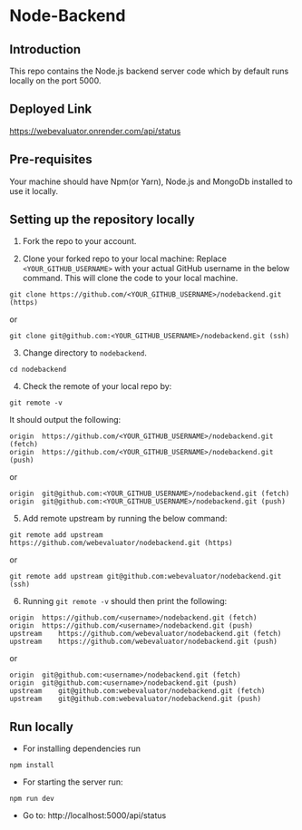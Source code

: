 # Node-Backend
## Introduction

This repo contains the Node.js backend server code which by default runs locally on the port 5000.

## Deployed Link
https://webevaluator.onrender.com/api/status

## Pre-requisites

Your machine should have Npm(or Yarn), Node.js and MongoDb installed to use it locally.

## Setting up the repository locally

1. Fork the repo to your account.

2. Clone your forked repo to your local machine:
Replace `<YOUR_GITHUB_USERNAME>` with your actual GitHub username in the below command. This will clone the code to your local machine.
```
git clone https://github.com/<YOUR_GITHUB_USERNAME>/nodebackend.git (https)
```
or
```
git clone git@github.com:<YOUR_GITHUB_USERNAME>/nodebackend.git (ssh)
```

3. Change directory to `nodebackend`.
```
cd nodebackend
```

4. Check the remote of your local repo by:
```
git remote -v
```
It should output the following:
```
origin	https://github.com/<YOUR_GITHUB_USERNAME>/nodebackend.git (fetch)
origin	https://github.com/<YOUR_GITHUB_USERNAME>/nodebackend.git (push)
```
or
```
origin	git@github.com:<YOUR_GITHUB_USERNAME>/nodebackend.git (fetch)
origin	git@github.com:<YOUR_GITHUB_USERNAME>/nodebackend.git (push)
```

5. Add remote upstream by running the below command:
```
git remote add upstream https://github.com/webevaluator/nodebackend.git (https)
```
or
```
git remote add upstream git@github.com:webevaluator/nodebackend.git (ssh)
```

6. Running `git remote -v` should then print the following:
```
origin	https://github.com/<username>/nodebackend.git (fetch)
origin	https://github.com/<username>/nodebackend.git (push)
upstream	https://github.com/webevaluator/nodebackend.git (fetch)
upstream	https://github.com/webevaluator/nodebackend.git (push)
```
or
```
origin	git@github.com:<username>/nodebackend.git (fetch)
origin	git@github.com:<username>/nodebackend.git (push)
upstream	git@github.com:webevaluator/nodebackend.git (fetch)
upstream	git@github.com:webevaluator/nodebackend.git (push)
```

## Run locally

- For installing dependencies run
```
npm install
```

- For starting the server run:
```
npm run dev
```

- Go to: http://localhost:5000/api/status